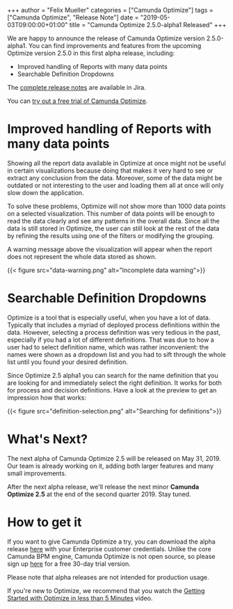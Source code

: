 +++
author = "Felix Mueller"
categories = ["Camunda Optimize"]
tags = ["Camunda Optimize", "Release Note"]
date = "2019-05-03T09:00:00+01:00"
title = "Camunda Optimize 2.5.0-alpha1 Released"
+++

We are happy to announce the release of Camunda Optimize version 2.5.0-alpha1.
You can find improvements and features from the upcoming Optimize version 2.5.0 in this first alpha release, including:

- Improved handling of Reports with many data points
- Searchable Definition Dropdowns

The [complete release notes](https://app.camunda.com/jira/secure/ReleaseNote.jspa?projectId=xxx&version=xxx) are available in Jira.

<!--more-->

You can [try out a free trial of Camunda Optimize](#how-to-get-it).


# Improved handling of Reports with many data points

Showing all the report data available in Optimize at once might not be useful in certain visualizations because doing that makes it very hard to see or extract any conclusion from the data. Moreover, some of the data might be outdated or not interesting to the user and loading them all at once will only slow down the application.

To solve these problems, Optimize will not show more than 1000 data points on a selected visualization. This number of data points will be enough to read the data clearly and see any patterns in the overall data. Since all the data is still stored in Optimize, the user can still look at the rest of the data by refining the results using one of the filters or modifying the grouping.

A warning message above the visualization will appear when the report does not represent the whole data stored as shown.

{{< figure src="data-warning.png" alt="Incomplete data warning">}}

# Searchable Definition Dropdowns

Optimize is a tool that is especially useful, when you have a lot of data. Typically that includes a myriad of deployed process definitions within the data. However, selecting a process definition was very tedious in the past, especially if you had a lot of different definitions. That was due to how a user had to select definition name, which was rather inconvenient: the names were shown as a dropdown list and you had to sift through the whole list until you found your desired definition.

Since Optimize 2.5 alpha1 you can search for the name definition that you are looking for and immediately select the right definition. It works for both for process and decision definitions. Have a look at the preview to get an impression how that works:

{{< figure src="definition-selection.png" alt="Searching for definitions">}}


# What's Next?

The next alpha of Camunda Optimize 2.5 will be released on May 31, 2019. Our team is already working on it, adding both larger features and many small improvements.

After the next alpha release, we'll release the next minor **Camunda Optimize 2.5** at the end of the second quarter 2019. Stay tuned.

# How to get it

If you want to give Camunda Optimize a try, you can download the alpha release [here](https://docs.camunda.org/enterprise/download/#camunda-optimize) with your Enterprise customer credentials. Unlike the core Camunda BPM engine, Camunda Optimize is not open source, so please sign up [here](https://camunda.com/download/enterprise/) for a free 30-day trial version.

Please note that alpha releases are not intended for production usage.

If you're new to Optimize, we recommend that you watch the [Getting Started with Optimize in less than 5 Minutes](https://camunda.com/learn/videos/getting-started-optimize/) video.
